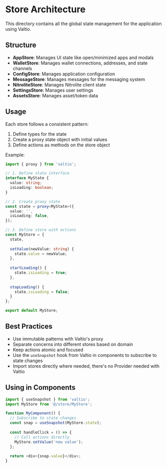 # Store Architecture

This directory contains all the global state management for the application using Valtio.

## Structure

- **AppStore**: Manages UI state like open/minimized apps and modals
- **WalletStore**: Manages wallet connections, addresses, and state channels
- **ConfigStore**: Manages application configuration
- **MessageStore**: Manages messages for the messaging system
- **NitroliteStore**: Manages Nitrolite client state
- **SettingsStore**: Manages user settings
- **AssetsStore**: Manages asset/token data

## Usage

Each store follows a consistent pattern:

1. Define types for the state
2. Create a proxy state object with initial values
3. Define actions as methods on the store object

Example:

```typescript
import { proxy } from 'valtio';

// 1. Define state interface
interface MyState {
  value: string;
  isLoading: boolean;
}

// 2. Create proxy state
const state = proxy<MyState>({
  value: '',
  isLoading: false,
});

// 3. Define store with actions
const MyStore = {
  state,
  
  setValue(newValue: string) {
    state.value = newValue;
  },
  
  startLoading() {
    state.isLoading = true;
  },
  
  stopLoading() {
    state.isLoading = false;
  }
};

export default MyStore;
```

## Best Practices

- Use immutable patterns with Valtio's proxy
- Separate concerns into different stores based on domain
- Keep actions atomic and focused
- Use the `useSnapshot` hook from Valtio in components to subscribe to state changes
- Import stores directly where needed, there's no Provider needed with Valtio

## Using in Components

```typescript
import { useSnapshot } from 'valtio';
import MyStore from '@/store/MyStore';

function MyComponent() {
  // Subscribe to state changes
  const snap = useSnapshot(MyStore.state);
  
  const handleClick = () => {
    // Call actions directly
    MyStore.setValue('new value');
  };
  
  return <div>{snap.value}</div>;
}
```